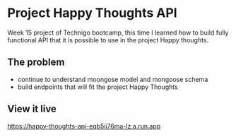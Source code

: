 # Project Happy Thoughts API

Week 15 project of Technigo bootcamp, this time I learned how to build fully functional API that it is possible to use in the project Happy thoughts. 

## The problem

* continue to understand moongose model and mongoose schema
* build endpoints that will fit the project Happy Thoughts

## View it live
https://happy-thoughts-api-eqb5ii76ma-lz.a.run.app
